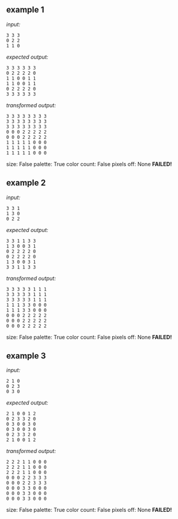 
## example 1
*input:*
```
3 3 3
0 2 2
1 1 0
```
*expected output:*
```
3 3 3 3 3 3
0 2 2 2 2 0
1 1 0 0 1 1
1 1 0 0 1 1
0 2 2 2 2 0
3 3 3 3 3 3
```
*transformed output:*
```
3 3 3 3 3 3 3 3
3 3 3 3 3 3 3 3
3 3 3 3 3 3 3 3
0 0 0 2 2 2 2 2
0 0 0 2 2 2 2 2
1 1 1 1 1 0 0 0
1 1 1 1 1 0 0 0
1 1 1 1 1 0 0 0
```
size: False
palette: True
color count: False
pixels off: None
**FAILED!**

## example 2
*input:*
```
3 3 1
1 3 0
0 2 2
```
*expected output:*
```
3 3 1 1 3 3
1 3 0 0 3 1
0 2 2 2 2 0
0 2 2 2 2 0
1 3 0 0 3 1
3 3 1 1 3 3
```
*transformed output:*
```
3 3 3 3 3 1 1 1
3 3 3 3 3 1 1 1
3 3 3 3 3 1 1 1
1 1 1 3 3 0 0 0
1 1 1 3 3 0 0 0
0 0 0 2 2 2 2 2
0 0 0 2 2 2 2 2
0 0 0 2 2 2 2 2
```
size: False
palette: True
color count: False
pixels off: None
**FAILED!**

## example 3
*input:*
```
2 1 0
0 2 3
0 3 0
```
*expected output:*
```
2 1 0 0 1 2
0 2 3 3 2 0
0 3 0 0 3 0
0 3 0 0 3 0
0 2 3 3 2 0
2 1 0 0 1 2
```
*transformed output:*
```
2 2 2 1 1 0 0 0
2 2 2 1 1 0 0 0
2 2 2 1 1 0 0 0
0 0 0 2 2 3 3 3
0 0 0 2 2 3 3 3
0 0 0 3 3 0 0 0
0 0 0 3 3 0 0 0
0 0 0 3 3 0 0 0
```
size: False
palette: True
color count: False
pixels off: None
**FAILED!**
